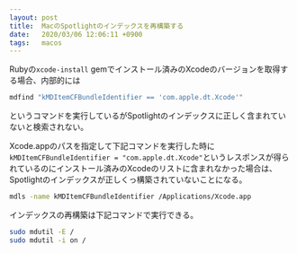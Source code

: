 ```yaml
---
layout: post
title:  MacのSpotlightのインデックスを再構築する
date:   2020/03/06 12:06:11 +0900
tags:   macos
---
```


Rubyの`xcode-install` gemでインストール済みのXcodeのバージョンを取得する場合、内部的には

```sh
mdfind "kMDItemCFBundleIdentifier == 'com.apple.dt.Xcode'"
```

というコマンドを実行しているがSpotlightのインデックスに正しく含まれていないと検索されない。

Xcode.appのパスを指定して下記コマンドを実行した時に`kMDItemCFBundleIdentifier = "com.apple.dt.Xcode"`というレスポンスが得られているのにインストール済みのXcodeのリストに含まれなかった場合は、Spotlightのインデックスが正しくっ構築されていないことになる。

```sh
mdls -name kMDItemCFBundleIdentifier /Applications/Xcode.app
```

インデックスの再構築は下記コマンドで実行できる。

```sh
sudo mdutil -E /
sudo mdutil -i on /
```
